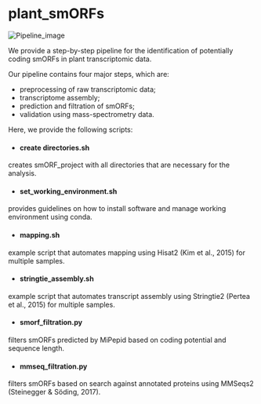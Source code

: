 # plant_smORFs

![Pipeline_image](https://github.com/user-attachments/assets/835587cf-cad3-4385-9779-ce67d2e30abd)

We provide a step-by-step pipeline for the identification of potentially coding smORFs in plant transcriptomic data. 

Our pipeline contains four major steps, which are:
- preprocessing of raw transcriptomic data;
- transcriptome assembly;
- prediction and filtration of smORFs;
- validation using mass-spectrometry data.


Here, we provide the following scripts:
- #### create directories.sh
creates smORF_project with all directories that are necessary for the analysis.


- #### set_working_environment.sh
provides guidelines on how to install software and manage working environment using conda.


- #### mapping.sh
example script that automates mapping using Hisat2 (Kim et al., 2015) for multiple samples.


- #### stringtie_assembly.sh
example script that automates transcript assembly using Stringtie2 (Pertea et al., 2015) for multiple samples.


- #### smorf_filtration.py
filters smORFs predicted by MiPepid based on coding potential and sequence length.

- #### mmseq_filtration.py
filters smORFs based on search against annotated proteins using MMSeqs2 (Steinegger & Söding, 2017).
